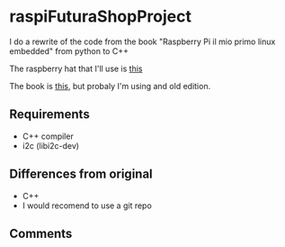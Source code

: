 
# raspiFuturaShopProject
I do a rewrite of the code from the book "Raspberry Pi il mio primo linux embedded" from python to C++

The raspberry hat that I'll use is [this](https://www.futurashop.it/shield-raspberry-io-7100-ft1060m)

The book is [this](https://www.futurashop.it/libro-raspberry-pi-il-mio-primo-linux-embedded-8330-raspbook1), but probaly I'm using and old edition.

## Requirements

- C++ compiler
- i2c (libi2c-dev)

## Differences from original

- C++
- I would recomend to use a git repo

## Comments
